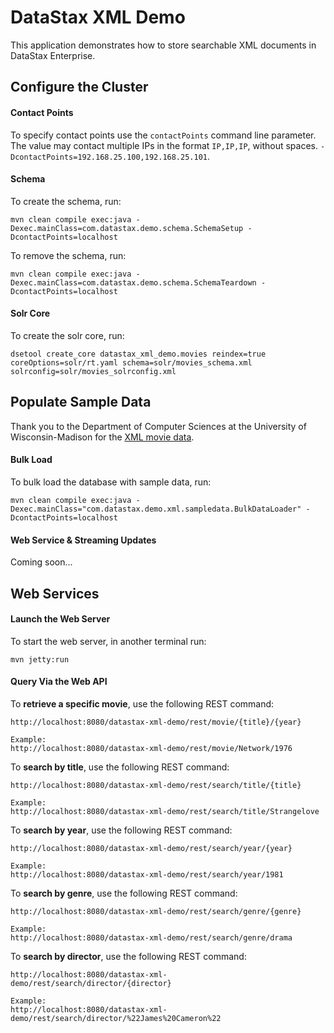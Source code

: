 # DataStax XML Demo

This application demonstrates how to store searchable XML documents in DataStax Enterprise.

## Configure the Cluster

#### Contact Points

To specify contact points use the `contactPoints` command line parameter. The value may contact multiple IPs in the format `IP,IP,IP`, without spaces. `-DcontactPoints=192.168.25.100,192.168.25.101`.

#### Schema

To create the schema, run:

	mvn clean compile exec:java -Dexec.mainClass=com.datastax.demo.schema.SchemaSetup -DcontactPoints=localhost
	
To remove the schema, run:

	mvn clean compile exec:java -Dexec.mainClass=com.datastax.demo.schema.SchemaTeardown -DcontactPoints=localhost

#### Solr Core

To create the solr core, run:

	dsetool create_core datastax_xml_demo.movies reindex=true coreOptions=solr/rt.yaml schema=solr/movies_schema.xml solrconfig=solr/movies_solrconfig.xml

## Populate Sample Data

Thank you to the Department of Computer Sciences at the University of Wisconsin-Madison for the [XML movie data][niagara].

#### Bulk Load

To bulk load the database with sample data, run:

	mvn clean compile exec:java -Dexec.mainClass="com.datastax.demo.xml.sampledata.BulkDataLoader" -DcontactPoints=localhost

#### Web Service & Streaming Updates

Coming soon...

## Web Services

#### Launch the Web Server

To start the web server, in another terminal run:

	mvn jetty:run

#### Query Via the Web API

To **retrieve a specific movie**, use the following REST command:

	http://localhost:8080/datastax-xml-demo/rest/movie/{title}/{year}
	
	Example:
	http://localhost:8080/datastax-xml-demo/rest/movie/Network/1976
  
  
To **search by title**, use the following REST command:

	http://localhost:8080/datastax-xml-demo/rest/search/title/{title}
	
	Example:
	http://localhost:8080/datastax-xml-demo/rest/search/title/Strangelove
  
  
To **search by year**, use the following REST command:

	http://localhost:8080/datastax-xml-demo/rest/search/year/{year}
	
	Example:
	http://localhost:8080/datastax-xml-demo/rest/search/year/1981
  
  
To **search by genre**, use the following REST command:

	http://localhost:8080/datastax-xml-demo/rest/search/genre/{genre}
	
	Example:
	http://localhost:8080/datastax-xml-demo/rest/search/genre/drama
  
  
To **search by director**, use the following REST command:

	http://localhost:8080/datastax-xml-demo/rest/search/director/{director}
	
	Example:
	http://localhost:8080/datastax-xml-demo/rest/search/director/%22James%20Cameron%22

[niagara]: http://research.cs.wisc.edu/niagara/data.html "Niagara XML movie data"
